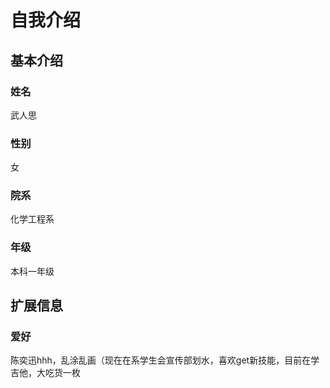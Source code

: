 # 自我介绍

## 基本介绍

### 姓名

武人思

### 性别

女

### 院系

化学工程系

### 年级

本科一年级

## 扩展信息

### 爱好

陈奕迅hhh，乱涂乱画（现在在系学生会宣传部划水，喜欢get新技能，目前在学吉他，大吃货一枚

 